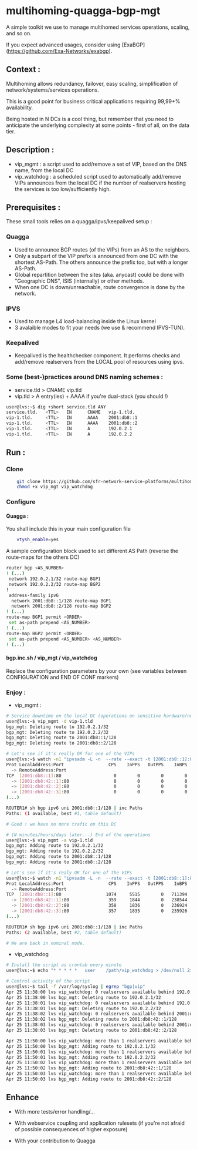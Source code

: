 multihoming-quagga-bgp-mgt
===============================================================================

A simple toolkit we use to manage multihomed services operations, scaling, and so on. 

If you expect advanced usages, consider using [ExaBGP] (https://github.com/Exa-Networks/exabgp). 

## Context : 

Multihoming allows redundancy, failover, easy scaling, simplification of network/systems/services operations. 

This is a good point for business critical applications requiring 99,99+% availability. 

Being hosted in N DCs is a cool thing, but remember that you need to anticipate the underlying complexity at some points - first of all, on the data tier.  

## Description : 

- vip_mgmt : a script used to add/remove a set of VIP, based on the DNS name, from the local DC 
- vip_watchdog : a scheduled script used to automatically add/remove VIPs announces from the local DC if the number of realservers hosting the services is too low/sufficiently high. 

## Prerequisites : 

These small tools relies on a quagga/ipvs/keepalived setup : 

### Quagga

- Used to announce BGP routes (of the VIPs) from an AS to the neighbors. 
- Only a subpart of the VIP prefix is announced from one DC with the shortest AS-Path. The others announce the prefix too, but with a longer AS-Path. 
- Global repartition between the sites (aka. anycast) could be done with "Geographic DNS", ISIS (internally) or other methods. 
- When one DC is down/unreachable, route convergence is done by the network. 

### IPVS

- Used to manage L4 load-balancing inside the Linux kernel
- 3 avalaible modes to fit your needs (we use & recommend IPVS-TUN). 

### Keepalived

- Keepalived is the healthchecker component. It performs checks and add/remove realservers from the LOCAL pool of resources using ipvs. 

### Some (best-)practices around DNS naming schemes : 

- service.tld > CNAME vip.tld
- vip.tld > A entry(ies) + AAAA if you're dual-stack (you should !)

```bash
user@lvs:~$ dig +short service.tld ANY
service.tld.   <TTL>   IN      CNAME   vip-1.tld.
vip-1.tld.     <TTL>   IN      AAAA    2001:db8::1
vip-1.tld.     <TTL>   IN      AAAA    2001:db8::2
vip-1.tld. 	   <TTL>   IN      A       192.0.2.1
vip-1.tld. 	   <TTL>   IN      A       192.0.2.2
```

## Run :

### Clone 

```bash
    git clone https://github.com/sfr-network-service-platforms/multihoming-quagga-bgp-mgt.git
    chmod +x vip_mgt vip_watchdog
```

### Configure
 
#### Quagga : 

You shall include this in your main configuration file 
```bash
    vtysh_enable=yes
```

A sample configuration block used to set different AS Path (reverse the route-maps for the others DC)

```bash
router bgp <AS_NUMBER>
! (...)
 network 192.0.2.1/32 route-map BGP1
 network 192.0.2.2/32 route-map BGP2
!
 address-family ipv6
  network 2001:db8::1/128 route-map BGP1
  network 2001:db8::2/128 route-map BGP2
! (...)
route-map BGP1 permit <ORDER>
 set as-path prepend <AS_NUMBER>
! (...)
route-map BGP2 permit <ORDER>
 set as-path prepend <AS_NUMBER> <AS_NUMBER>
! (...)
```

#### bgp.inc.sh / vip_mgt / vip_watchdog

Replace the configuration parameters by your own (see variables between CONFIGURATION and END OF CONF markers)

### Enjoy : 

* vip_mgmt : 

```bash
# Service downtime on the local DC (operations on sensitive hardware/networks/systems/applications ?)
user@lvs:~$ vip_mgmt -d vip-1.tld
bgp_mgt: Deleting route to 192.0.2.1/32
bgp_mgt: Deleting route to 192.0.2.2/32
bgp_mgt: Deleting route to 2001:db8::1/128
bgp_mgt: Deleting route to 2001:db8::2/128

# Let's see if it's really OK for one of the VIPs
user@lvs:~$ watch -n1 "ipvsadm -L -n  --rate --exact -t [2001:db8::1]:80"
Prot LocalAddress:Port                 CPS    InPPS   OutPPS    InBPS   OutBPS
  -> RemoteAddress:Port
TCP  [2001:db8::1]:80                    0        0        0        0        0
  -> [2001:db8:42::1]:80                 0        0        0        0        0
  -> [2001:db8:42::2]:80                 0        0        0        0        0
  -> [2001:db8:42::3]:80                 0        0        0        0        0
(...)

ROUTER1# sh bgp ipv6 uni 2001:db8::1/128 | inc Paths
Paths: (1 available, best #1, table default)

# Good ! we have no more trafic on this DC

# (N minutes/hours/days later...) End of the operations 
user@lvs:~$ vip_mgmt -a vip-1.tld
bgp_mgt: Adding route to 192.0.2.1/32
bgp_mgt: Adding route to 192.0.2.2/32
bgp_mgt: Adding route to 2001:db8::1/128
bgp_mgt: Adding route to 2001:db8::2/128

# Let's see if it's realy OK for one of the VIPs
user@lvs:~$ watch -n1 "ipvsadm -L -n  --rate --exact -t [2001:db8::1]:80"
Prot LocalAddress:Port                 CPS    InPPS   OutPPS    InBPS   OutBPS
  -> RemoteAddress:Port
TCP  [2001:db8::1]:80                 1074     5515        0   711394        0
  -> [2001:db8:42::1]:80               359     1844        0   238544        0
  -> [2001:db8:42::2]:80               358     1836        0   236924        0
  -> [2001:db8:42::3]:80               357     1835        0   235926        0
(...)

ROUTER1# sh bgp ipv6 uni 2001:db8::1/128 | inc Paths
Paths: (2 available, best #2, table default)

# We are back in nominal mode. 
```

* vip_watchdog

```bash
# Install the script as crontab every minute
user@lvs:~$ echo "* * * * *   user    /path/vip_watchdog > /dev/null 2>&1" /etc/cron.d/vip_watchdog

# Control activity of the script
user@lvs:~$ tail -f /var/log/syslog | egrep "bgp|vip"
Apr 25 11:38:00 lvs vip_watchdog: 0 realservers available behind 192.0.2.1 > delete route
Apr 25 11:38:00 lvs bgp_mgt: Deleting route to 192.0.2.1/32
Apr 25 11:38:01 lvs vip_watchdog: 0 realservers available behind 192.0.2.2 > delete route
Apr 25 11:38:01 lvs bgp_mgt: Deleting route to 192.0.2.2/32
Apr 25 11:38:02 lvs vip_watchdog: 0 realservers available behind 2001:db8:42::1 > delete route
Apr 25 11:38:02 lvs bgp_mgt: Deleting route to 2001:db8:42::1/128
Apr 25 11:38:03 lvs vip_watchdog: 0 realservers available behind 2001:db8:42::2 > delete route
Apr 25 11:38:03 lvs bgp_mgt: Deleting route to 2001:db8:42::2/128

Apr 25 11:50:00 lvs vip_watchdog: more than 1 realservers available behind 192.0.2.1 > add route
Apr 25 11:50:00 lvs bgp_mgt: Adding route to 192.0.2.1/32
Apr 25 11:50:01 lvs vip_watchdog: more than 1 realservers available behind 192.0.2.2 > add route
Apr 25 11:50:01 lvs bgp_mgt: Adding route to 192.0.2.2/32
Apr 25 11:50:02 lvs vip_watchdog: more than 1 realservers available behind 2001:db8:42::1 > add route
Apr 25 11:50:02 lvs bgp_mgt: Adding route to 2001:db8:42::1/128
Apr 25 11:50:03 lvs vip_watchdog: more than 1 realservers available behind 2001:db8:42::2 > add route
Apr 25 11:50:03 lvs bgp_mgt: Adding route to 2001:db8:42::2/128
```

## Enhance

- With more tests/error handling/...

- With webservice coupling and application rulesets 
(if you're not afraid of possible consequences of higher exposure)

- With your contribution to Quagga 


